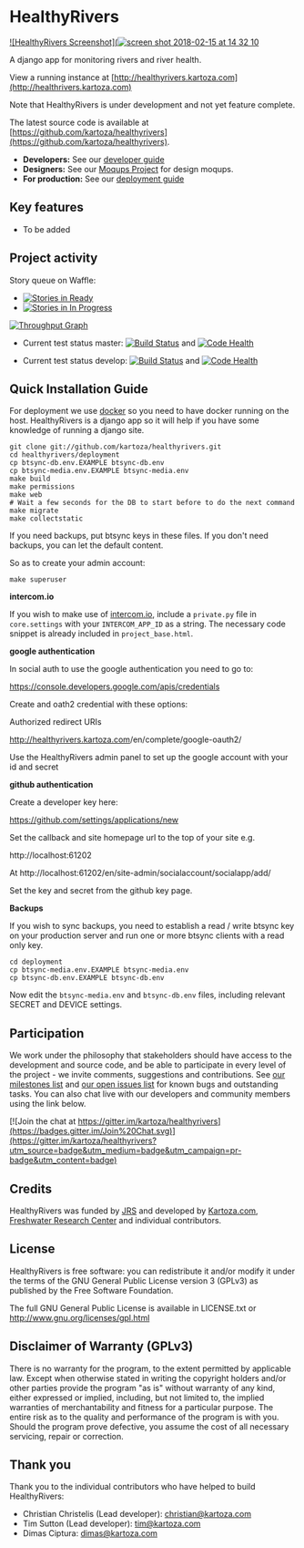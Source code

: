 # HealthyRivers

[![HealthyRivers Screenshot](![screen shot 2018-02-15 at 14 32 10](https://user-images.githubusercontent.com/178003/36256821-3b6512b2-125d-11e8-8726-da143f0cf1fa.png)](http://healthyrivers.kartoza.com)


A django app for monitoring rivers and river health.

View a running instance at [http://healthyrivers.kartoza.com](http://healthrivers.kartoza.com)

Note that HealthyRivers is under development and not yet feature complete.

The latest source code is available at
[https://github.com/kartoza/healthyrivers](https://github.com/kartoza/healthyrivers).

* **Developers:** See our [developer guide](README-dev.md)
* **Designers:** See our [Moqups Project](https://app.moqups.com/tim@kartoza.com/47tU30vEA3/edit/page/aa9df7b72) for design moqups.
* **For production:** See our [deployment guide](README-docker.md)


## Key features

* To be added


## Project activity

Story queue on Waffle:

* [![Stories in Ready](https://badge.waffle.io/kartoza/healthyrivers.svg?label=ready&title=Ready)](http://waffle.io/kartoza/heathyrivers)
* [![Stories in In Progress](https://badge.waffle.io/kartoza/healthyrivers.svg?label=in%20progress&title=In%20Progress)](http://waffle.io/kartoza/healthyrivers)

[![Throughput Graph](https://graphs.waffle.io/kartoza/healthyrivers/throughput.svg)](https://waffle.io/kartoza/healthyrivers/metrics)

* Current test status master: [![Build Status](https://travis-ci.org/inasafe/inasafe.svg?branch=master)](https://travis-ci.org/inasafe/inasafe) and
[![Code Health](https://landscape.io/github/kartoza/healthyrivers/master/landscape.svg?style=flat)](https://landscape.io/github/kartoza/healthyrivers/master)

* Current test status develop: [![Build Status](https://travis-ci.org/inasafe/inasafe.svg?branch=develop)](https://travis-ci.org/inasafe/inasafe) and
[![Code Health](https://landscape.io/github/kartoza/healthyrivers/develop/landscape.svg?style=flat)](https://landscape.io/github/kartoza/healthyrivers/develop)




## Quick Installation Guide

For deployment we use [docker](http://docker.com) so you need to have docker
running on the host. HealthyRivers is a django app so it will help if you have
some knowledge of running a django site.

```
git clone git://github.com/kartoza/healthyrivers.git
cd healthyrivers/deployment
cp btsync-db.env.EXAMPLE btsync-db.env
cp btsync-media.env.EXAMPLE btsync-media.env
make build
make permissions
make web
# Wait a few seconds for the DB to start before to do the next command
make migrate
make collectstatic
```

If you need backups, put btsync keys in these files. If you don't need backups,
you can let the default content.

So as to create your admin account:
```
make superuser
```

**intercom.io**

If you wish to make use of [intercom.io](https://www.intercom.io), include a
`private.py` file in `core.settings` with your `INTERCOM_APP_ID` as a string.
The necessary code snippet is already included in `project_base.html`.

**google authentication**

In social auth to use the google authentication you need to go to:

https://console.developers.google.com/apis/credentials

Create and oath2 credential with these options:

Authorized redirect URIs

http://healthyrivers.kartoza.com<your domain>/en/complete/google-oauth2/

Use the HealthyRivers admin panel to set up the google account with your id and
secret

**github authentication**

Create a developer key here:

https://github.com/settings/applications/new

Set the callback and site homepage url to the top of your site e.g.

http://localhost:61202

At http://localhost:61202/en/site-admin/socialaccount/socialapp/add/

Set the key and secret from the github key page.

**Backups**

If you wish to sync backups, you need to establish a read / write btsync
key on your production server and run one or more btsync clients
with a read only key.

```
cd deployment
cp btsync-media.env.EXAMPLE btsync-media.env
cp btsync-db.env.EXAMPLE btsync-db.env
```

Now edit the ``btsync-media.env`` and ``btsync-db.env`` files, including
relevant SECRET and DEVICE settings.

## Participation


We work under the philosophy that stakeholders should have access to the
development and source code, and be able to participate in every level of the
project - we invite comments, suggestions and contributions.  See
[our milestones list](https://github.com/kartoza/healthyrivers/milestones) and
[our open issues list](https://github.com/kartoza/healthyrivers/issues?page=1&state=open)
for known bugs and outstanding tasks. You can also chat live with our developers
and community members using the link below.

[![Join the chat at https://gitter.im/kartoza/healthyrivers](https://badges.gitter.im/Join%20Chat.svg)](https://gitter.im/kartoza/healthyrivers?utm_source=badge&utm_medium=badge&utm_campaign=pr-badge&utm_content=badge)



## Credits

HealthyRivers was funded by [JRS](http://jrsbiodiversity.org/) and developed by [Kartoza.com](http://kartoza.com), [Freshwater Research Center](http://frcsa.org.za) and individual contributors.

## License

HealthyRivers is free software: you can redistribute it and/or modify it
under the terms of the GNU General Public License version 3 (GPLv3) as
published by the Free Software Foundation.

The full GNU General Public License is available in LICENSE.txt or
http://www.gnu.org/licenses/gpl.html


## Disclaimer of Warranty (GPLv3)

There is no warranty for the program, to the extent permitted by
applicable law. Except when otherwise stated in writing the copyright
holders and/or other parties provide the program "as is" without warranty
of any kind, either expressed or implied, including, but not limited to,
the implied warranties of merchantability and fitness for a particular
purpose. The entire risk as to the quality and performance of the program
is with you. Should the program prove defective, you assume the cost of
all necessary servicing, repair or correction.

## Thank you

Thank you to the individual contributors who have helped to build HealthyRivers:

* Christian Christelis (Lead developer): christian@kartoza.com
* Tim Sutton (Lead developer): tim@kartoza.com
* Dimas Ciptura: dimas@kartoza.com


